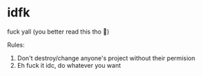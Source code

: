 # idfk
fuck yall (you better read this tho 😤)


Rules:

1. Don't destroy/change anyone's project without their permision
2. Eh fuck it idc, do whatever you want
